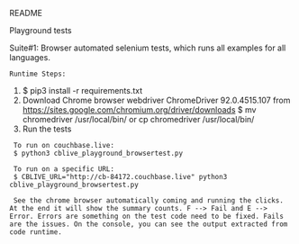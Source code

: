 README

Playground tests 


Suite#1: Browser automated selenium tests, which runs all examples for all languages.

    Runtime Steps:
   1) $ pip3 install -r requirements.txt
   2) Download Chrome browser webdriver ChromeDriver 92.0.4515.107 from https://sites.google.com/chromium.org/driver/downloads
       $ mv chromedriver /usr/local/bin/ or cp chromedriver /usr/local/bin/
   3) Run the tests

     To run on couchbase.live:
     $ python3 cblive_playground_browsertest.py

     To run on a specific URL:
     $ CBLIVE_URL="http://cb-84172.couchbase.live" python3 cblive_playground_browsertest.py
    
     See the chrome browser automatically coming and running the clicks. At the end it will show the summary counts. F --> Fail and E --> Error. Errors are something on the test code need to be fixed. Fails are the issues. On the console, you can see the output extracted from code runtime.

    

